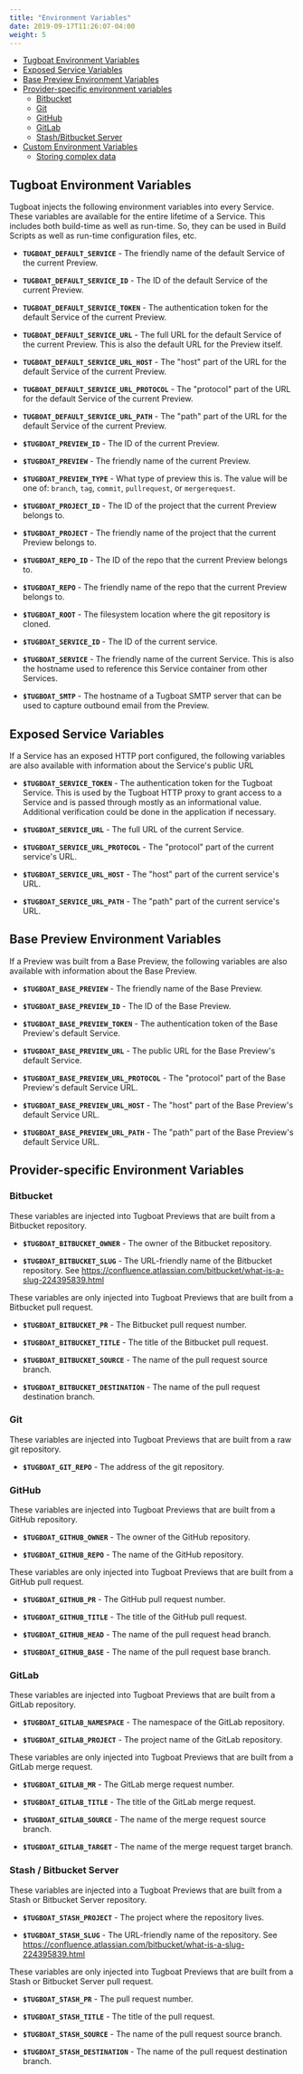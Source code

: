 ```yaml
---
title: "Environment Variables"
date: 2019-09-17T11:26:07-04:00
weight: 5
---
```


- [Tugboat Environment Variables](#tugboat-environment-variables)
- [Exposed Service Variables](#exposed-service-variables)
- [Base Preview Environment Variables](#base-preview-environment-variables)
- [Provider-specific environment variables](#provider-specific-environment-variables)
  - [Bitbucket](#bitbucket)
  - [Git](#git)
  - [GitHub](#github)
  - [GitLab](#gitlab)
  - [Stash/Bitbucket Server](#stash-bitbucket-server)
- [Custom Environment Variables](#custom-environment-variables)
  - [Storing complex data](#storing-complex-data)

## Tugboat Environment Variables

Tugboat injects the following environment variables into every Service. These
variables are available for the entire lifetime of a Service. This includes both
build-time as well as run-time. So, they can be used in Build Scripts as well as
run-time configuration files, etc.

- **`TUGBOAT_DEFAULT_SERVICE`** - The friendly name of the default Service of
  the current Preview.

- **`TUGBOAT_DEFAULT_SERVICE_ID`** - The ID of the default Service of the
  current Preview.

- **`TUGBOAT_DEFAULT_SERVICE_TOKEN`** - The authentication token for the default
  Service of the current Preview.

- **`TUGBOAT_DEFAULT_SERVICE_URL`** - The full URL for the default Service of
  the current Preview. This is also the default URL for the Preview itself.

- **`TUGBOAT_DEFAULT_SERVICE_URL_HOST`** - The "host" part of the URL for the
  default Service of the current Preview.

- **`TUGBOAT_DEFAULT_SERVICE_URL_PROTOCOL`** - The "protocol" part of the URL
  for the default Service of the current Preview.

- **`TUGBOAT_DEFAULT_SERVICE_URL_PATH`** - The "path" part of the URL for the
  default Service of the current Preview.

- **`$TUGBOAT_PREVIEW_ID`** - The ID of the current Preview.

- **`$TUGBOAT_PREVIEW`** - The friendly name of the current Preview.

- **`$TUGBOAT_PREVIEW_TYPE`** - What type of preview this is. The value will be
  one of: `branch`, `tag`, `commit`, `pullrequest`, or `mergerequest`.

- **`$TUGBOAT_PROJECT_ID`** - The ID of the project that the current Preview
  belongs to.

- **`$TUGBOAT_PROJECT`** - The friendly name of the project that the current
  Preview belongs to.

- **`$TUGBOAT_REPO_ID`** - The ID of the repo that the current Preview belongs
  to.

- **`$TUGBOAT_REPO`** - The friendly name of the repo that the current Preview
  belongs to.

- **`$TUGBOAT_ROOT`** - The filesystem location where the git repository is
  cloned.

- **`$TUGBOAT_SERVICE_ID`** - The ID of the current service.

- **`$TUGBOAT_SERVICE`** - The friendly name of the current Service. This is
  also the hostname used to reference this Service container from other
  Services.

- **`$TUGBOAT_SMTP`** - The hostname of a Tugboat SMTP server that can be used
  to capture outbound email from the Preview.

## Exposed Service Variables

If a Service has an exposed HTTP port configured, the following variables are
also available with information about the Service's public URL

- **`$TUGBOAT_SERVICE_TOKEN`** - The authentication token for the Tugboat
  Service. This is used by the Tugboat HTTP proxy to grant access to a Service
  and is passed through mostly as an informational value. Additional
  verification could be done in the application if necessary.

- **`$TUGBOAT_SERVICE_URL`** - The full URL of the current Service.

- **`$TUGBOAT_SERVICE_URL_PROTOCOL`** - The "protocol" part of the current
  service's URL.

- **`$TUGBOAT_SERVICE_URL_HOST`** - The "host" part of the current service's
  URL.

- **`$TUGBOAT_SERVICE_URL_PATH`** - The "path" part of the current service's
  URL.

## Base Preview Environment Variables

If a Preview was built from a Base Preview, the following variables are also
available with information about the Base Preview.

- **`$TUGBOAT_BASE_PREVIEW`** - The friendly name of the Base Preview.

- **`$TUGBOAT_BASE_PREVIEW_ID`** - The ID of the Base Preview.

- **`$TUGBOAT_BASE_PREVIEW_TOKEN`** - The authentication token of the Base
  Preview's default Service.

- **`$TUGBOAT_BASE_PREVIEW_URL`** - The public URL for the Base Preview's
  default Service.

- **`$TUGBOAT_BASE_PREVIEW_URL_PROTOCOL`** - The "protocol" part of the Base
  Preview's default Service URL.

- **`$TUGBOAT_BASE_PREVIEW_URL_HOST`** - The "host" part of the Base Preview's
  default Service URL.

- **`$TUGBOAT_BASE_PREVIEW_URL_PATH`** - The "path" part of the Base Preview's
  default Service URL.

## Provider-specific Environment Variables

### Bitbucket

These variables are injected into Tugboat Previews that are built from a
Bitbucket repository.

- **`$TUGBOAT_BITBUCKET_OWNER`** - The owner of the Bitbucket repository.

- **`$TUGBOAT_BITBUCKET_SLUG`** - The URL-friendly name of the Bitbucket
  repository. See
  https://confluence.atlassian.com/bitbucket/what-is-a-slug-224395839.html

These variables are only injected into Tugboat Previews that are built from a
Bitbucket pull request.

- **`$TUGBOAT_BITBUCKET_PR`** - The Bitbucket pull request number.

- **`$TUGBOAT_BITBUCKET_TITLE`** - The title of the Bitbucket pull request.

* **`$TUGBOAT_BITBUCKET_SOURCE`** - The name of the pull request source branch.

* **`$TUGBOAT_BITBUCKET_DESTINATION`** - The name of the pull request
  destination branch.

### Git

These variables are injected into Tugboat Previews that are built from a raw git
repository.

- **`$TUGBOAT_GIT_REPO`** - The address of the git repository.

### GitHub

These variables are injected into Tugboat Previews that are built from a GitHub
repository.

- **`$TUGBOAT_GITHUB_OWNER`** - The owner of the GitHub repository.

- **`$TUGBOAT_GITHUB_REPO`** - The name of the GitHub repository.

These variables are only injected into Tugboat Previews that are built from a
GitHub pull request.

- **`$TUGBOAT_GITHUB_PR`** - The GitHub pull request number.

- **`$TUGBOAT_GITHUB_TITLE`** - The title of the GitHub pull request.

* **`$TUGBOAT_GITHUB_HEAD`** - The name of the pull request head branch.

* **`$TUGBOAT_GITHUB_BASE`** - The name of the pull request base branch.

### GitLab

These variables are injected into Tugboat Previews that are built from a GitLab
repository.

- **`$TUGBOAT_GITLAB_NAMESPACE`** - The namespace of the GitLab repository.

- **`$TUGBOAT_GITLAB_PROJECT`** - The project name of the GitLab repository.

These variables are only injected into Tugboat Previews that are built from a
GitLab merge request.

- **`$TUGBOAT_GITLAB_MR`** - The GitLab merge request number.

- **`$TUGBOAT_GITLAB_TITLE`** - The title of the GitLab merge request.

* **`$TUGBOAT_GITLAB_SOURCE`** - The name of the merge request source branch.

* **`$TUGBOAT_GITLAB_TARGET`** - The name of the merge request target branch.

### Stash / Bitbucket Server

These variables are injected into a Tugboat Previews that are built from a Stash
or Bitbucket Server repository.

- **`$TUGBOAT_STASH_PROJECT`** - The project where the repository lives.

- **`$TUGBOAT_STASH_SLUG`** - The URL-friendly name of the repository. See
  https://confluence.atlassian.com/bitbucket/what-is-a-slug-224395839.html

These variables are only injected into Tugboat Previews that are built from a
Stash or Bitbucket Server pull request.

- **`$TUGBOAT_STASH_PR`** - The pull request number.

- **`$TUGBOAT_STASH_TITLE`** - The title of the pull request.

* **`$TUGBOAT_STASH_SOURCE`** - The name of the pull request source branch.

* **`$TUGBOAT_STASH_DESTINATION`** - The name of the pull request destination
  branch.
